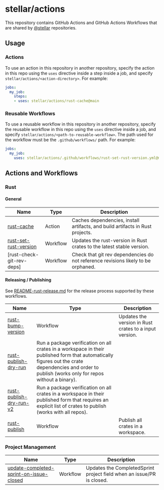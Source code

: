 # stellar/actions

This repository contains GitHub Actions and GitHub Actions Workflows that are
shared by [@stellar] repositories.

## Usage

### Actions

To use an action in this repository in another repository, specify the action in
this repo using the `uses` directive inside a step inside a job, and specify `stellar/actions/<action-directory>`. For example:

```yml
jobs:
  my_job:
    steps:
    - uses: stellar/actions/rust-cache@main
```

### Reusable Workflows

To use a reusable workflow in this repository in another repository, specify the
reusable workflow in this repo using the `uses` directive inside a job, and
specify `stellar/actions/<path-to-reusable-workflow>`. The path used for the
workflow must be the `.github/workflows/` path. For example:

```yml
jobs:
  my_job:
    uses: stellar/actions/.github/workflows/rust-set-rust-version.yml@main
```

## Actions and Workflows

### Rust

#### General

| Name | Type | Description |
| ---- | ---- | ----------- |
| [rust-cache] | Action | Caches dependencies, install artifacts, and build artifacts in Rust projects. |
| [rust-set-rust-version] | Workflow | Updates the rust-version in Rust crates to the latest stable version. |
| [rust-check-git-rev-deps] | Workflow | Check that git rev dependencies do not reference revisions likely to be orphaned. |

#### Releasing / Publishing

See [README-rust-release.md] for the release process supported by these
workflows.

| Name | Type | Description |
| ---- | ---- | ----------- |
| [rust-bump-version] | Workflow | Updates the version in Rust crates to a input version. |
| [rust-publish-dry-run] | Run a package verification on all crates in a workspace in their published form that automatically figures out the crate dependencies and order to publish (works only for repos without a binary). |
| [rust-publish-dry-run-v2] | Run a package verification on all crates in a workspace in their published form that requires an explicit list of crates to publish (works with all repos). |
| [rust-publish] | Workflow | Publish all crates in a workspace. |

### Project Management

| Name | Type | Description |
| ---- | ---- | ----------- |
| [update-completed-sprint-on-issue-closed] | Workflow | Updates the CompletedSprint project field when an issue/PR is closed. |

[@stellar]: https://github.com/stellar

[rust-cache]: ./rust-cache
[rust-set-rust-version]: ./.github/workflows/rust-set-rust-version.yml
[rust-bump-version]: ./.github/workflows/rust-bump-version.yml
[rust-publish-dry-run]: ./.github/workflows/rust-publish-dry-run.yml
[rust-publish-dry-run-v2]: ./.github/workflows/rust-publish-dry-run-v2.yml
[rust-publish]: ./.github/workflows/rust-publish.yml
[update-completed-sprint-on-issue-closed]: ./.github/workflows/update-completed-sprint-on-issue-closed.yml
[disk-cleanup]: ./.github/workflows/disk-cleanup.yml

[README-rust-release.md]: README-rust-release.md
